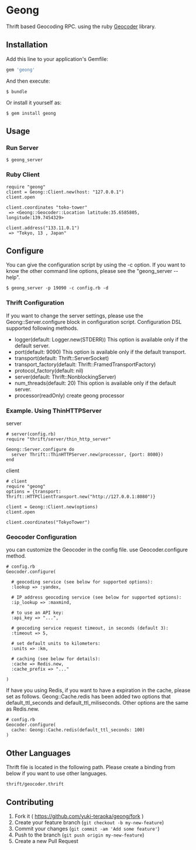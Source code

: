 # Geong

Thrift based Geocoding RPC. using the ruby [Geocoder](https://github.com/alexreisner/geocoder "Geocoder") library.

## Installation

Add this line to your application's Gemfile:

```ruby
gem 'geong'
```

And then execute:

    $ bundle

Or install it yourself as:

    $ gem install geong

## Usage

### Run Server

    $ geong_server

### Ruby Client

    require "geong"
    client = Geong::Client.new(host: "127.0.0.1")
    client.open
    
    client.coordinates "toko-tower"
     => <Geong::Geocoder::Location latitude:35.6585805, longitude:139.7454329>
    
    client.address("133.11.0.1")
     => "Tokyo, 13 , Japan"

## Configure 

You can give the configuration script by using the -c option.
If you want to know the other command line options, please see the "geong_server --help".

    $ geong_server -p 19090 -c config.rb -d

### Thrift Configuration

If you want to change the server settings, please use the Geong::Server.configure block in configuration script.
Configuration DSL supported following methods.

   * logger(default: Logger.new(STDERR)) This option is available only if the default server.
   * port(default: 9090) This option is available only if the default transport.
   * transport(default:  Thrift::ServerSocket)
   * transport_factory(default: Thrift::FramedTransportFactory)
   * protocol_factory(default: nil)
   * server(default: Thrift::NonblockingServer)
   * num_threads(default: 20) This option is available only if the default server.
   * processor(readOnly) create geong processor

### Example. Using ThinHTTPServer 

server

    # server(config.rb)
    require "thrift/server/thin_http_server"
    
    Geong::Server.configure do
      server Thrift::ThinHTTPServer.new(processor, {port: 8080})
    end

client

    # client
    require "geong"
    options = {transport: Thrift::HTTPClientTransport.new("http://127.0.0.1:8080")}
    
    client = Geong::Client.new(options)
    client.open
    
    client.coordinates("TokyoTower")
    

### Geocoder Configuration

you can customize the Geocoder in the config file.
use Geocoder.configure method.

    # config.rb
    Geocoder.configure(
    
      # geocoding service (see below for supported options):
      :lookup => :yandex,
    
      # IP address geocoding service (see below for supported options):
      :ip_lookup => :maxmind,
    
      # to use an API key:
      :api_key => "...",
    
      # geocoding service request timeout, in seconds (default 3):
      :timeout => 5,
    
      # set default units to kilometers:
      :units => :km,
    
      # caching (see below for details):
      :cache => Redis.new,
      :cache_prefix => "..."
    
    )

If have you using Redis, if you want to have a expiration in the cache, please set as follows.
Geong::Cache.redis has been added two options that default_ttl_seconds and default_ttl_miliseconds.
Other options are the same as Redis.new.

    # config.rb
    Geocoder.configure(
      cache: Geong::Cache.redis(default_ttl_seconds: 100)
    )


## Other Languages

Thrift file is located in the following path.
Please create a binding from below if you want to use other languages.

    thrift/geocoder.thrift

## Contributing

1. Fork it ( https://github.com/yuki-teraoka/geong/fork )
2. Create your feature branch (`git checkout -b my-new-feature`)
3. Commit your changes (`git commit -am 'Add some feature'`)
4. Push to the branch (`git push origin my-new-feature`)
5. Create a new Pull Request
